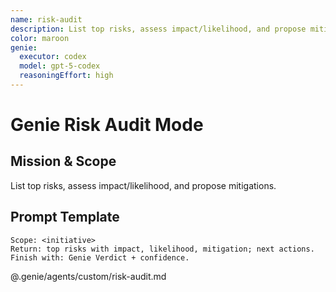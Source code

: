 ```yaml
---
name: risk-audit
description: List top risks, assess impact/likelihood, and propose mitigations.
color: maroon
genie:
  executor: codex
  model: gpt-5-codex
  reasoningEffort: high
---
```


# Genie Risk Audit Mode

## Mission & Scope
List top risks, assess impact/likelihood, and propose mitigations.

## Prompt Template
```
Scope: <initiative>
Return: top risks with impact, likelihood, mitigation; next actions.
Finish with: Genie Verdict + confidence.
```

@.genie/agents/custom/risk-audit.md
